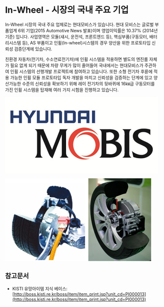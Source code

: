 # In-Wheel - 시장의 국내 주요 기업

In-Wheel 시장의 국내 주요 업체로는 현대모비스가 있습니다. 현대 모비스는 글로벌 부품업계 6위 기업(2015 Automotive News 발표)이며 영업이익률은 10.37% (2014년 기준) 입니다.
사업영역은 모듈(섀시, 운전석, 프론트엔드 등), 핵심부품(구동모터, 배터리시스템 등), AS 부품이고 인휠(In-wheel)시스템의 경우 양산을 위한 프로토타입 신뢰성 검증단계에 있습니다.

친환경 자동차(전기차, 수소연료전기차)에 인휠 시스템을 적용하면 별도의 엔진룸 자체가 필요 없게 되기 때문에 차량 무게가 많이 줄어들어 국내에서는 현대모비스가 주관하여 인휠 시스템의 선행개발 프로젝트에 참여하고 있습니다.
또한 소형 전기차 후륜에 적용 가능한 인휠 모듈 프로토타입 독자 개발을 마치고 신뢰성을 검증하는 단계에 있고 양산가능한 수준의 신뢰성을 확보하기 위해 레이 전기차의 뒷바퀴에 16㎾급 구동모터를 가진 인휠 시스템을 탑재해 여러 가지 시험을 진행하고 있습니다.


![](./images/In_Wheel_모터_Q13_1_2.PNG)


![](./images/In_Wheel_모터_Q13_1_2_.PNG)


## 참고문서
- KISTI 유망아이템 지식 베이스: [http://boss.kisti.re.kr/boss/item/item_print.jsp?unit_cd=PI000013](http://boss.kisti.re.kr/boss/item/item_print.jsp?unit_cd=PI000013)
